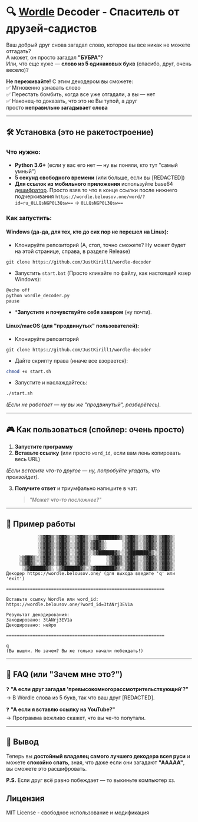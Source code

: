# 🔍 [Wordle](https://wordle.belousov.one/) Decoder - Спаситель от друзей-садистов

Ваш добрый друг снова загадал слово, которое вы все никак не можете отгадать?  
А может, он просто загадал **"БУБРА"**?  
Или, что еще хуже — **слово из 5 одинаковых букв** (спасибо, друг, очень весело)?

**Не переживайте!** С этим декодером вы сможете:  
✅ Мгновенно узнавать слово  
✅ Перестать бомбить, когда все уже отгадали, а вы — нет  
✅ Наконец-то доказать, что это не Вы тупой, а друг просто **неправильно загадывает слова**

---

## 🛠 Установка (это не ракетостроение)

### Что нужно:

- **Python 3.6+** (если у вас его нет — ну вы поняли, кто тут "самый умный")
- **5 секунд свободного времени** (или больше, если вы \[REDACTED\])
- **Для ссылок из мобильного приложения** используйте base64 [дешифратор](https://www.base64decode.org). Просто взяв то что в конце ссылки после нижнего подчеркивания 
`https://wordle.belousov.one/word/?id=ru_0LLQsNGP0L3Qsw==` -> `0LLQsNGP0L3Qsw==`
### Как запустить:

#### **Windows** (да-да, для тех, кто до сих пор не перешел на Linux):

* Клонируйте репозиторий (А, стоп, точно сможете? Ну может будет на этой странице, справа, в разделе Release)
```
git clone https://github.com/JustKirill1/wordle-decoder
```
* Запустить `start.bat` (Просто кликайте по файлу, как настоящий юзер Windows):
```bash
@echo off
python wordle_decoder.py
pause
```
* ***Запустите и почувствуйте себя хакером** (ну почти).
#### **Linux/macOS** (для "продвинутых" пользователей):

* Клонируйте репозиторий
```
git clone https://github.com/JustKirill1/wordle-decoder
```
* Дайте скрипту права (иначе все взорвется):
```bash
chmod +x start.sh
```
* Запустите и наслаждайтесь:
```bash
./start.sh
```
_(Если не работает — ну вы же "продвинутый", разберётесь)._

---
## 🎮 Как пользоваться (спойлер: очень просто)

1. **Запустите программу**
2. **Вставьте ссылку** (или просто `word_id`, если вам лень копировать весь URL)  


_(Если вставите что-то другое — ну, попробуйте угадать, что произойдет)._

3. **Получите ответ** и триумфально напишите в чат:
    
    > _"Может что-то посложнее?"_
    

---

## 🔮 Пример работы

```
            ░▒▓█▓▒░▒▓█▓▒░░▒▓█▓▒░░▒▓███████▓▒░▒▓█▓▒░░▒▓█▓▒░▒▓█▓▒░ 
            ░▒▓█▓▒░▒▓█▓▒░░▒▓█▓▒░▒▓█▓▒░      ░▒▓█▓▒░░▒▓█▓▒░▒▓█▓▒░ 
            ░▒▓█▓▒░▒▓█▓▒░░▒▓█▓▒░▒▓█▓▒░      ░▒▓█▓▒░░▒▓█▓▒░▒▓█▓▒░ 
            ░▒▓█▓▒░▒▓█▓▒░░▒▓█▓▒░░▒▓██████▓▒░░▒▓███████▓▒░░▒▓█▓▒░ 
     ░▒▓█▓▒░░▒▓█▓▒░▒▓█▓▒░░▒▓█▓▒░      ░▒▓█▓▒░▒▓█▓▒░░▒▓█▓▒░▒▓█▓▒░ 
     ░▒▓█▓▒░░▒▓█▓▒░▒▓█▓▒░░▒▓█▓▒░      ░▒▓█▓▒░▒▓█▓▒░░▒▓█▓▒░▒▓█▓▒░ 
      ░▒▓██████▓▒░ ░▒▓██████▓▒░░▒▓███████▓▒░░▒▓█▓▒░░▒▓█▓▒░▒▓█▓▒░ 
Декодер https://wordle.belousov.one/ (для выхода введите 'q' или 'exit')                                          
    
============================================================

Вставьте ссылку Wordle или word_id:
https://wordle.belousov.one/?word_id=3tANrj3EV1a

Результат декодирования:
Закодировано: 3tANrj3EV1a
Декодировано: нейро

============================================================

q
(Вы вышли. Но зачем? Вы же только начали побеждать!)
```
---

## 🤔 FAQ (или "Зачем мне это?")

❓ **"А если друг загадал 'превысокомногорассмотрительствующий'?"**  
→ В Wordle слова из 5 букв, так что ваш друг \[REDACTED\].

❓ **"А если я вставлю ссылку на YouTube?"**  
→ Программа вежливо скажет, что вы че-то попутали.

---

## 🎉 Вывод

Теперь вы **достойный владелец самого лучшего декодера всея руси** и можете **спокойно спать**, зная, что даже если они загадают **"ААААА"**, вы сможете это расшифровать.

**P.S.** Если друг всё равно побеждает — то выкиньте компьютер хз.

## Лицензия

MIT License - свободное использование и модификация
